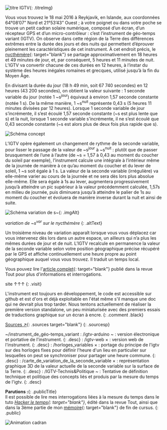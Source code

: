 [nycthémère]: https://fr.wiktionary.org/wiki/nycth%C3%A9m%C3%A8re
    "Définition de nycthémère"
[toutArticle]: https://autre.space/tout
    "Lien vers l'article publié dans Tout"
[memoire]: https://autre.space/memoire
    "Lien vers la page du mémoire"
[sourcesGitHub]: https://github.com/hackstub/instrumentGeoTempsVariant
    "Sources sur GitHub"

[title]: imgs/igtv/titrePx.svg
[tradAnim]: imgs/igtv/tradAnim.gif
[schemaConcept]: imgs/igtv/concept.svg
[schemaVariationS]: imgs/igtv/variationS.svg

<div markdown=1 class="col-left">

![titre IGTV][title]{: .titreImg}

Vous vous trouvez le 18 mai 2016 à Reykjavik, en Islande, aux coordonnées 64°08’07” Nord et 21°53’43” Ouest ; à votre poignet ou dans votre poche se trouve un petit cadran solaire numérique, composé d’un écran, d’un récepteur GPS et d’un micro-contrôleur : c’est l’instrument de géo-temps variant (IGTV). On observe dans cette région de la Terre des différences extrêmes entre la durée des jours et des nuits qui permettent d’éprouver pleinement les caractéristiques de cet instrument. À cet endroit précis, le [nycthémère][]{: target="blank"} se partage approximativement en 18 heures et 49 minutes de jour, et, par conséquent, 5 heures et 11 minutes de nuit. L’IGTV va convertir chacune de ces durées en 12 heures, à l’instar du système des heures inégales romaines et grecques, utilisé jusqu’à la fin du Moyen Âge.

En divisant la durée du jour (18 h 49 min, soit 67 740 secondes) en 12 heures (43 200 secondes), on obtient la valeur suivante : 1 seconde variable du jour (notée 1 ~s<sup>jour</sup>) équivaut à environ 1,57 seconde constante (notée 1 s). De la même manière, 1 ~s<sup>nuit</sup> représente 0,43 s (5 heures 11 minutes divisées par 12 heures). Lorsque 1 seconde variable de jour s’incrémente, il s’est écoulé 1,57 seconde constante (~s est plus lente que s) et la nuit, lorsque 1 seconde variable s’incrémente, il ne s’est écoulé que 0,43 seconde constante (~s est alors plus de deux fois plus rapide que s).

![Schéma concept][schemaConcept]

L’IGTV opère également un changement de rythme de la seconde variable, pour lisser le passage de la valeur de ~s<sup>jour</sup> à ~s<sup>nuit</sup> : plutôt que de passer brusquement de l’une à l’autre (de ~s = 1,57 à 0,43 au moment du coucher du soleil par exemple), l’instrument calcule une intégrale à l’intérieur même de la journée de manière à ce qu’au moment du coucher et du lever de soleil, 1 ~s soit égale à 1 s. La valeur de la seconde variable (irrégulière) va elle-même varier au cours de la journée et ne sera dès lors plus absolue elle-même. Elle sera égale à 1s au lever, augmentera progressivement jusqu’à atteindre un pic supérieur à la valeur précédemment calculée, 1,57s en milieu de journée, puis diminuera jusqu’à atteindre le palier de 1s au moment du coucher et évoluera de manière inverse durant la nuit et ainsi de suite.

![Schéma variation de s~][SchemavariationS]{: .imgAlt}

_variation de ~s<sup>var</sup> sur le nycthémère_
{: .altText}

Un troisième niveau de variation apparaît lorsque vous vous déplacez car vous intervenez dès lors dans un autre espace, un ailleurs qui n’a plus les mêmes durées de jour et de nuit. L’IGTV recalcule en permanence la valeur de la seconde variable selon votre position géographique précise récupéré par le GPS et affiche continuellement une heure propre au point géographique auquel vous vous trouvez. Il traduit un temps local.

Vous pouvez lire l'[article complet][toutArticle]{: target="blank"} publié dans la revue Tout pour plus d'informations et interrogations.

</div>

<div markdown=1 class="col-right">

site ↑↑↑
{: .visit}

L'instrument est toujours en développement, le code est accessible sur github et est d'ors et déjà exploitable en l'état même s'il manque une doc qui ne devrait plus trop tarder. Nous tentons actuellement de réaliser la première version standalone, un peu miniaturisée avec des premiers essais de traductions graphique sur un écran à encre.
{: .comment .black}

[Sources <span class="sym">↗</span>][sourcesGitHub]{: .sources target="blank"}
{: .sourcesp}

~/instrument_de_géo-temps_variant
: /igtv-arduino <span class="done">~</span>
    : version électronique et portative de l'instrument.
    {: .desc}
: /igtv-web <span class="notdone">×</span>
    : version web de l'instrument.
    {: .desc}
: /horloges_variables <span class="notdone">×</span>
    : portage du principe de l'igtv sur des horloges fixes pour définir l'heure d'un lieu en particulier sur lesquelles on peut se synchroniser pour partager une heure commune.
    {: .desc}
: /carte_de_variation_de_la_seconde_variable <span class="notdone">×</span>
    : représentation graphique 3D de la valeur actuelle de la seconde variable sur la surface de la Terre.
    {: .desc}
: /IGTV-Technis&Politique <span class="done">~</span>
    : Tentative de définition technique et politique des concepts liés et produis par la mesure du temps de l'igtv.
    {: .desc}


__Parutions :__{: .publicTitle}  
Il est possible de lire mes interrogations liées à la mesure du temps dans le tuto _[Hacker le temps][toutArticle]{: target="blank"}_, édité dans la revue Tout, ainsi que dans la 3ème partie de mon [mémoire][memoire]{: target="blank"} de fin de cursus.
{: .public}

![Animation cadran][tradAnim]

</div>
